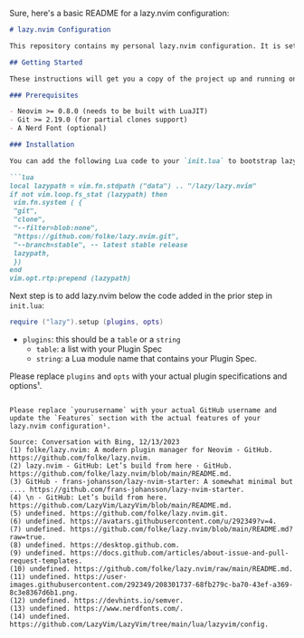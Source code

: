 Sure, here's a basic README for a lazy.nvim configuration:

```markdown
# lazy.nvim Configuration

This repository contains my personal lazy.nvim configuration. It is set up to enhance productivity and ease of use.

## Getting Started

These instructions will get you a copy of the project up and running on your local machine.

### Prerequisites

- Neovim >= 0.8.0 (needs to be built with LuaJIT)
- Git >= 2.19.0 (for partial clones support)
- A Nerd Font (optional)

### Installation

You can add the following Lua code to your `init.lua` to bootstrap lazy.nvim:

```lua
local lazypath = vim.fn.stdpath ("data") .. "/lazy/lazy.nvim"
if not vim.loop.fs_stat (lazypath) then
 vim.fn.system ( {
 "git",
 "clone",
 "--filter=blob:none",
 "https://github.com/folke/lazy.nvim.git",
 "--branch=stable", -- latest stable release
 lazypath,
 })
end
vim.opt.rtp:prepend (lazypath)
```

Next step is to add lazy.nvim below the code added in the prior step in `init.lua`:

```lua
require ("lazy").setup (plugins, opts)
```

- `plugins`: this should be a `table` or a `string`
    - `table`: a list with your Plugin Spec
    - `string`: a Lua module name that contains your Plugin Spec.

Please replace `plugins` and `opts` with your actual plugin specifications and options¹.
```

Please replace `yourusername` with your actual GitHub username and update the `Features` section with the actual features of your lazy.nvim configuration¹.

Source: Conversation with Bing, 12/13/2023
(1) folke/lazy.nvim: A modern plugin manager for Neovim - GitHub. https://github.com/folke/lazy.nvim.
(2) lazy.nvim - GitHub: Let’s build from here · GitHub. https://github.com/folke/lazy.nvim/blob/main/README.md.
(3) GitHub - frans-johansson/lazy-nvim-starter: A somewhat minimal but .... https://github.com/frans-johansson/lazy-nvim-starter.
(4) \n - GitHub: Let’s build from here. https://github.com/LazyVim/LazyVim/blob/main/README.md.
(5) undefined. https://github.com/folke/lazy.nvim.git.
(6) undefined. https://avatars.githubusercontent.com/u/292349?v=4.
(7) undefined. https://github.com/folke/lazy.nvim/blob/main/README.md?raw=true.
(8) undefined. https://desktop.github.com.
(9) undefined. https://docs.github.com/articles/about-issue-and-pull-request-templates.
(10) undefined. https://github.com/folke/lazy.nvim/raw/main/README.md.
(11) undefined. https://user-images.githubusercontent.com/292349/208301737-68fb279c-ba70-43ef-a369-8c3e8367d6b1.png.
(12) undefined. https://devhints.io/semver.
(13) undefined. https://www.nerdfonts.com/.
(14) undefined. https://github.com/LazyVim/LazyVim/tree/main/lua/lazyvim/config.
